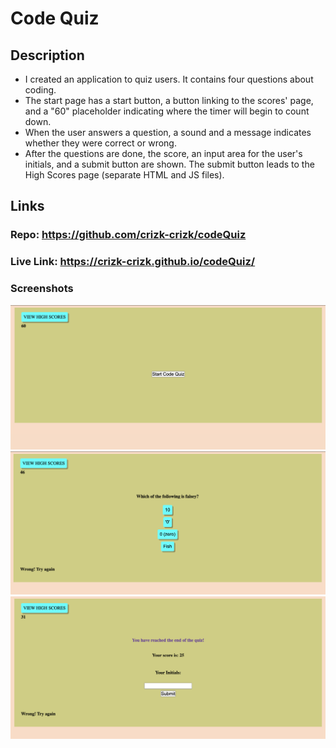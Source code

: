 # Code Quiz 

## Description

* I created an application to quiz users. It contains four questions about coding.
* The start page has a start button, a button linking to the scores' page, and a "60" placeholder indicating where the timer will begin to count down. 
* When the user answers a question, a sound and a message indicates whether they were correct or wrong.
* After the questions are done, the score, an input area for the user's initials, and a submit button are shown. The submit button leads to the High Scores page (separate HTML and JS files). 


## Links 

### Repo: https://github.com/crizk-crizk/codeQuiz

### Live Link: https://crizk-crizk.github.io/codeQuiz/


### Screenshots
![startpage](./Screenshots/start_page.png)
![question](./Screenshots/question_page.png)
![end](./Screenshots/endquiz_page.png)
